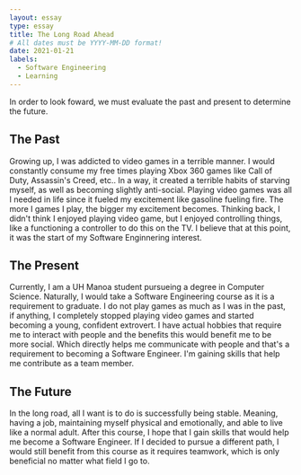 ```yaml
---
layout: essay
type: essay
title: The Long Road Ahead
# All dates must be YYYY-MM-DD format!
date: 2021-01-21
labels:
  - Software Engineering
  - Learning
---
```


In order to look foward, we must evaluate the past and present to determine the future.

## The Past

Growing up, I was addicted to video games in a terrible manner. I would constantly consume my free times playing Xbox 360 games like Call of Duty, Assassin's Creed, etc.. In a way, it created a terrible habits of starving myself, as well as becoming slightly anti-social. Playing video games was all I needed in life since it fueled my excitement like gasoline fueling fire. The more I games I play, the bigger my excitement becomes. Thinking back, I didn't think I enjoyed playing video game, but I enjoyed controlling things, like a functioning a controller to do this on the TV. I believe that at this point, it was the start of my Software Enginnering interest.

## The Present

Currently, I am a UH Manoa student pursueing a degree in Computer Science. Naturally, I would take a Software Engineering course as it is a requirement to graduate. I do not play games as much as I was in the past, if anything, I completely stopped playing video games and started becoming a young, confident extrovert. I have actual hobbies that require me to interact with people and the benefits this would benefit me to be more social. Which directly helps me communicate with people and that's a requirement to becoming a Software Engineer. I'm gaining skills that help me contribute as a team member.

## The Future

In the long road, all I want is to do is successfully being stable. Meaning, having a job, maintaining myself physical and emotionally, and able to live like a normal adult. After this course, I hope that I gain skills that would help me become a Software Engineer. If I decided to pursue a different path, I would still benefit from this course as it requires teamwork, which is only beneficial no matter what field I go to.
